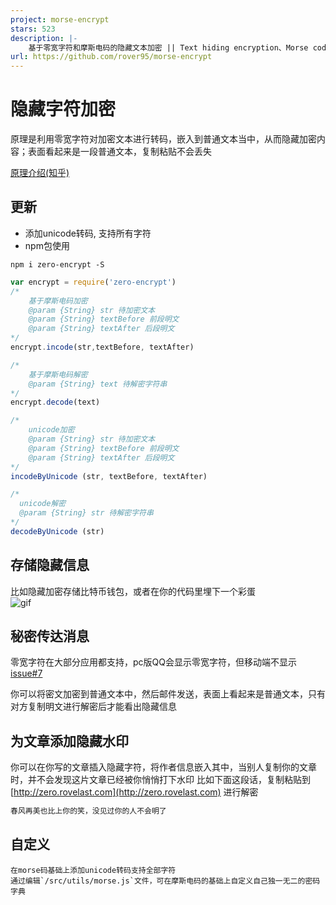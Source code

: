 ```yaml
---
project: morse-encrypt
stars: 523
description: |-
    基于零宽字符和摩斯电码的隐藏文本加密 || Text hiding encryption、Morse code encryption、zero-width character encryption
url: https://github.com/rover95/morse-encrypt
---
```


# 隐藏字符加密

原理是利用零宽字符对加密文本进行转码，嵌入到普通文本当中，从而隐藏加密内容；表面看起来是一段普通文本，复制粘贴不会丢失  

[原理介绍(知乎)](https://zhuanlan.zhihu.com/p/75992161)  

## **更新**
- 添加unicode转码, 支持所有字符
- npm包使用
```
npm i zero-encrypt -S
```

```js
var encrypt = require('zero-encrypt')
/*
    基于摩斯电码加密
    @param {String} str 待加密文本
    @param {String} textBefore 前段明文
    @param {String} textAfter 后段明文
*/
encrypt.incode(str,textBefore, textAfter)

/*
    基于摩斯电码解密
    @param {String} text 待解密字符串
*/
encrypt.decode(text)

/*
    unicode加密
    @param {String} str 待加密文本
    @param {String} textBefore 前段明文
    @param {String} textAfter 后段明文
*/
incodeByUnicode (str, textBefore, textAfter)

/*
  unicode解密
  @param {String} str 待解密字符串
*/
decodeByUnicode (str)
```

## 存储隐藏信息  

比如隐藏加密存储比特币钱包，或者在你的代码里埋下一个彩蛋  
![gif](https://raw.githubusercontent.com/rover95/morse-encrypt/master/src/assets/morse-b.gif)

## 秘密传达消息

零宽字符在大部分应用都支持，pc版QQ会显示零宽字符，但移动端不显示 [issue#7](https://github.com/rover95/morse-encrypt/issues/7)  

你可以将密文加密到普通文本中，然后邮件发送，表面上看起来是普通文本，只有对方复制明文进行解密后才能看出隐藏信息

## 为文章添加隐藏水印

你可以在你写的文章插入隐藏字符，将作者信息嵌入其中，当别人复制你的文章时，并不会发现这片文章已经被你悄悄打下水印
比如下面这段话，复制粘贴到 [http://zero.rovelast.com](http://zero.rovelast.com) 进行解密

```txt
春风再美也比上你的笑，‌‍‌​‍‍‍​‌‌‌‍​‌​‌‍‌‌​‌‍​‌‌‌​‍没见过你的人不会明了
```

## 自定义
~~~密码字典使用了摩斯电码，所以只支持小写；目前支持字符集包括小写字母、数字、中文~~~
在morse码基础上添加unicode转码支持全部字符    
通过编辑`/src/utils/morse.js`文件，可在摩斯电码的基础上自定义自己独一无二的密码字典  

